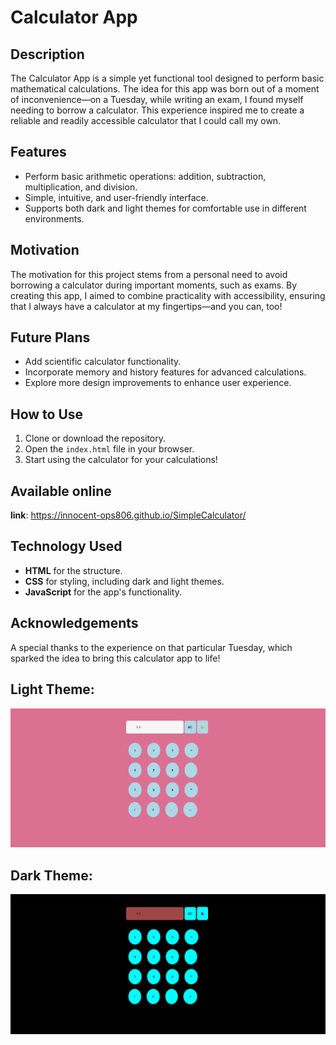 # Calculator App

## Description
The Calculator App is a simple yet functional tool designed to perform basic mathematical calculations. The idea for this app was born out of a moment of inconvenience—on a Tuesday, while writing an exam, I found myself needing to borrow a calculator. This experience inspired me to create a reliable and readily accessible calculator that I could call my own.

## Features
- Perform basic arithmetic operations: addition, subtraction, multiplication, and division.
- Simple, intuitive, and user-friendly interface.
- Supports both dark and light themes for comfortable use in different environments.

## Motivation
The motivation for this project stems from a personal need to avoid borrowing a calculator during important moments, such as exams. By creating this app, I aimed to combine practicality with accessibility, ensuring that I always have a calculator at my fingertips—and you can, too!

## Future Plans
- Add scientific calculator functionality.
- Incorporate memory and history features for advanced calculations.
- Explore more design improvements to enhance user experience.

## How to Use
1. Clone or download the repository.
2. Open the `index.html` file in your browser.
3. Start using the calculator for your calculations!

## Available online
**link**: https://innocent-ops806.github.io/SimpleCalculator/

## Technology Used
- **HTML** for the structure.
- **CSS** for styling, including dark and light themes.
- **JavaScript** for the app's functionality.

## Acknowledgements
A special thanks to the experience on that particular Tuesday, which sparked the idea to bring this calculator app to life!

## Light Theme:
![Light Theme Screenshot](images/Light%20Theme.png)

## Dark Theme:
![Dark Theme Screenshot](images/Dark%20Theme.png)

